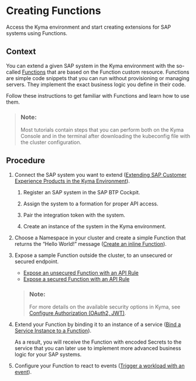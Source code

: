 <!-- loiofe4ba5b46f794037a4aee13df9df2d3c -->

# Creating Functions

Access the Kyma environment and start creating extensions for SAP systems using Functions.



<a name="loiofe4ba5b46f794037a4aee13df9df2d3c__context_qqq_khv_msb"/>

## Context

You can extend a given SAP system in the Kyma environment with the so-called [Functions](https://kyma-project.io/docs/kyma/latest/01-overview/main-areas/serverless/svls-01-overview/) that are based on the Function custom resource. Functions are simple code snippets that you can run without provisioning or managing servers. They implement the exact business logic you define in their code.

Follow these instructions to get familiar with Functions and learn how to use them.

> ### Note:  
> Most tutorials contain steps that you can perform both on the Kyma Console and in the terminal after downloading the kubeconfig file with the cluster configuration.



<a name="loiofe4ba5b46f794037a4aee13df9df2d3c__steps_vg2_4hv_msb"/>

## Procedure

1.  Connect the SAP system you want to extend \([Extending SAP Customer Experience Products in the Kyma Environment](../40-extensions/extending-sap-customer-experience-products-in-the-kyma-environment-83df31a.md)\).

    1.  Register an SAP system in the SAP BTP Cockpit.

    2.  Assign the system to a formation for proper API access.

    3.  Pair the integration token with the system.

    4.  Create an instance of the system in the Kyma environment.


2.  Choose a Namespace in your cluster and create a simple Function that returns the “Hello World!” message \([Create an inline Function](https://kyma-project.io/docs/kyma/latest/03-tutorials/00-serverless/svls-01-create-inline-function/)\).

3.  Expose a sample Function outside the cluster, to an unsecured or secured endpoint.

    -   [Expose an unsecured Function with an API Rule](https://kyma-project.io/docs/kyma/latest/03-tutorials/00-serverless/svls-03-expose-function/)
    -   [Expose a secured Function with an API Rule](https://kyma-project.io/docs/kyma/latest/03-tutorials/00-api-exposure/apix-03-expose-and-secure-service/#deploy-expose-and-secure-the-sample-resources)

    > ### Note:  
    > For more details on the available security options in Kyma, see [Configure Authorization \(OAuth2, JWT\)](https://kyma-project.io/docs/kyma/latest/05-technical-reference/apix-01-config-authorizations-apigateway).

4.  Extend your Function by binding it to an instance of a service \([Bind a Service Instance to a Function](https://kyma-project.io/docs/kyma/latest/03-tutorials/00-serverless/svls-10-bind-a-serviceinstance-to-a-function/)\).

    As a result, you will receive the Function with encoded Secrets to the service that you can later use to implement more advanced business logic for your SAP systems.

5.  Configure your Function to react to events \([Trigger a workload with an event](https://kyma-project.io/docs/kyma/latest/02-get-started/04-trigger-workload-with-event/)\).


